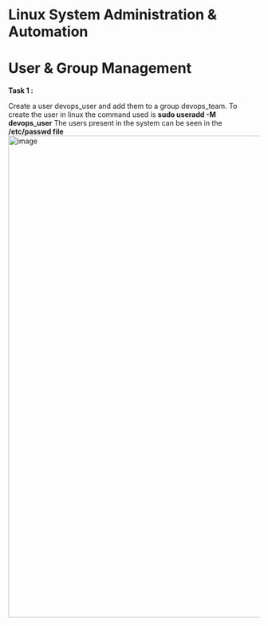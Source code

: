# Linux System Administration & Automation
# User & Group Management

**Task 1 :**

Create a user devops_user and add them to a group devops_team. 
To create the user in linux the command used is **sudo useradd -M devops_user**
The users present in the system can be seen in the **/etc/passwd file**
<img width="963" alt="image" src="https://github.com/user-attachments/assets/bb16648e-aa1c-410f-b64f-b8083acb9e61" />
